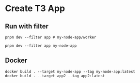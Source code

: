 # Create T3 App


## Run with filter

```
pnpm dev --filter app # my-node-app/worker
```

```
pnpm dev --filter app my-node-app
```

## Docker

```
docker build . --target my-node-app --tag my-node-app:latest
docker build . --target app2 --tag app2:latest
```
